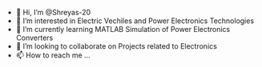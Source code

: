 - 👋 Hi, I’m @Shreyas-20
- 👀 I’m interested in Electric Vechiles and Power Electronics Technologies
- 🌱 I’m currently learning MATLAB Simulation of Power Electronics Converters
- 💞️ I’m looking to collaborate on Projects related to Electronics
- 📫 How to reach me ...

<!---
Shreyas-20/Shreyas-20 is a ✨ special ✨ repository because its `README.md` (this file) appears on your GitHub profile.
You can click the Preview link to take a look at your changes.
--->
